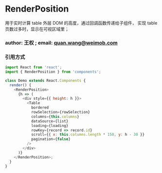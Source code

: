 # RenderPosition

用于实时计算 table 外层 DOM 的高度，通过回调函数传递给子组件， 实现 table 页数过多时，显示在可视区域里；

### author: 王权 ; email: quan.wang@weimob.com

### 引用方式

```javascript
import React from 'react';
import { RenderPosition } from 'components';

class Demo extends React.Components {
  render() {
    <RenderPosition>
      {h => (
        <div style={{ height: h }}>
          <Table
            bordered
            rowSelection={rowSelection}
            columns={this.columns}
            dataSource={list}
            loading={loading}
            rowKey={record => record.id}
            scroll={{ x: this.columns.length * 150, y: h - 30 }}
            pagination={false}
          />
        </div>
      )}
    </RenderPosition>;
  }
}
```
